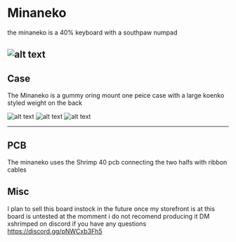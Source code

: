 # Minaneko



the minaneko is a 40% keyboard with a southpaw numpad

![alt text](https://github.com/ShrimpedKeyboard/Minaneko/blob/main/kle/minaneko.png?raw=true)
 --- 

## Case

The Minaneko is a gummy oring mount one peice case with a large koenko styled weight on the back


![alt text](https://github.com/ShrimpedKeyboard/Minaneko/blob/main/Pictures/Minaneko%20case%201.png?raw=true)
![alt text](https://github.com/ShrimpedKeyboard/Minaneko/blob/main/Pictures/Case%204.png?raw=true)
![alt text](https://github.com/ShrimpedKeyboard/Minaneko/blob/main/Pictures/Case%203.png?raw=true)

 --- 

## PCB

The minaneko uses the Shrimp 40 pcb connecting the two halfs with ribbon cables 

## Misc
I plan to sell this board instock in the future once my storefront is at 
this board is untested at the momment i do not recomend producing it 
DM xshrimped on discord if you have any questions
https://discord.gg/pNWCxb3Fh5
